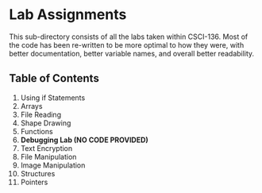 # Lab Assignments

This sub-directory consists of all the labs taken within CSCI-136.
Most of the code has been re-written to be more optimal to how they were, with 
better documentation, better variable names, and overall better readability.

## Table of Contents
1. Using if Statements
2. Arrays
3. File Reading
4. Shape Drawing
5. Functions
6. **Debugging Lab (NO CODE PROVIDED)** 
7. Text Encryption
8. File Manipulation
9. Image Manipulation
10. Structures
11. Pointers